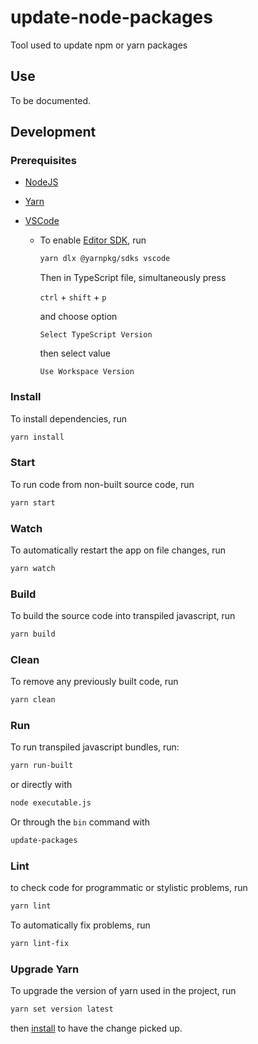 # update-node-packages

Tool used to update npm or yarn packages

## Use

To be documented.

## Development

### Prerequisites

- [NodeJS](https://nodejs.org/)
- [Yarn](https://yarnpkg.com/)
- [VSCode](https://code.visualstudio.com/)

  - To enable [Editor SDK](https://yarnpkg.com/getting-started/editor-sdks), run

    ```sh
    yarn dlx @yarnpkg/sdks vscode
    ```

    Then in TypeScript file, simultaneously press

    `ctrl` + `shift` + `p`

    and choose option

    `Select TypeScript Version`

    then select value

    `Use Workspace Version`

### Install

To install dependencies, run

```sh
yarn install
```

### Start

To run code from non-built source code, run

```sh
yarn start
```

### Watch

To automatically restart the app on file changes, run

```sh
yarn watch
```

### Build

To build the source code into transpiled javascript, run

```sh
yarn build
```

### Clean

To remove any previously built code, run

```sh
yarn clean
```

### Run

To run transpiled javascript bundles, run:

```sh
yarn run-built
```

or directly with

```sh
node executable.js
```

Or through the `bin` command with

```sh
update-packages
```

### Lint

to check code for programmatic or stylistic problems, run

```sh
yarn lint
```

To automatically fix problems, run

```sh
yarn lint-fix
```

### Upgrade Yarn

To upgrade the version of yarn used in the project, run

```sh
yarn set version latest
```

then [install](#install) to have the change picked up.

